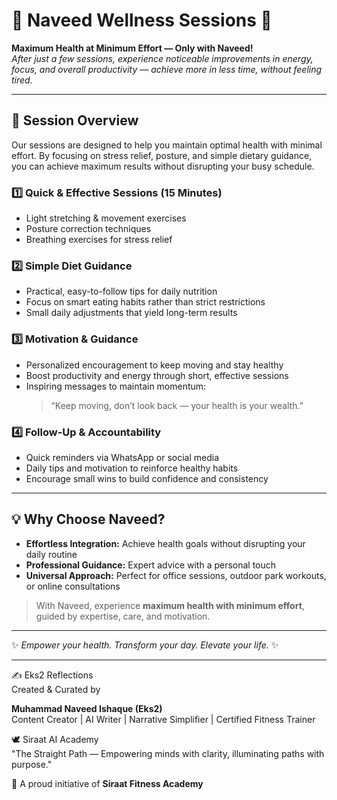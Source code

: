 # 🌟 Naveed Wellness Sessions 🌟

**Maximum Health at Minimum Effort — Only with Naveed!**  
*After just a few sessions, experience noticeable improvements in energy, focus, and overall productivity — achieve more in less time, without feeling tired.*

---

## 🧘 Session Overview
Our sessions are designed to help you maintain optimal health with minimal effort. By focusing on stress relief, posture, and simple dietary guidance, you can achieve maximum results without disrupting your busy schedule.

### 1️⃣ Quick & Effective Sessions (15 Minutes)
- Light stretching & movement exercises
- Posture correction techniques
- Breathing exercises for stress relief

### 2️⃣ Simple Diet Guidance
- Practical, easy-to-follow tips for daily nutrition
- Focus on smart eating habits rather than strict restrictions
- Small daily adjustments that yield long-term results

### 3️⃣ Motivation & Guidance
- Personalized encouragement to keep moving and stay healthy
- Boost productivity and energy through short, effective sessions
- Inspiring messages to maintain momentum: 
  > “Keep moving, don’t look back — your health is your wealth.”

### 4️⃣ Follow-Up & Accountability
- Quick reminders via WhatsApp or social media
- Daily tips and motivation to reinforce healthy habits
- Encourage small wins to build confidence and consistency

---

## 💡 Why Choose Naveed?
- **Effortless Integration:** Achieve health goals without disrupting your daily routine
- **Professional Guidance:** Expert advice with a personal touch
- **Universal Approach:** Perfect for office sessions, outdoor park workouts, or online consultations

> With Naveed, experience **maximum health with minimum effort**, guided by expertise, care, and motivation.

---

✨ *Empower your health. Transform your day. Elevate your life.* ✨

---

✍️ Eks2 Reflections  
Created & Curated by  

**Muhammad Naveed Ishaque (Eks2)**  
Content Creator | AI Writer | Narrative Simplifier | Certified Fitness Trainer  

🕊️ Siraat AI Academy  
"The Straight Path — Empowering minds with clarity, illuminating paths with purpose."  

💪 A proud initiative of **Siraat Fitness Academy**



